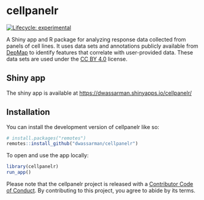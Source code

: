 
<!-- README.md is generated from README.Rmd. Please edit that file -->

# cellpanelr

<!-- badges: start -->

[![Lifecycle:
experimental](https://img.shields.io/badge/lifecycle-experimental-orange.svg)](https://lifecycle.r-lib.org/articles/stages.html#experimental)
<!-- badges: end -->

A Shiny app and R package for analyzing response data collected from
panels of cell lines. It uses data sets and annotations publicly
available from [DepMap](https://depmap.org/portal/) to identify features
that correlate with user-provided data. These data sets are used under
the [CC BY 4.0](https://creativecommons.org/licenses/by/4.0/) license.

## Shiny app

The shiny app is available at
<https://dwassarman.shinyapps.io/cellpanelr/>

## Installation

You can install the development version of cellpanelr like so:

``` r
# install.packages("remotes")
remotes::install_github("dwassarman/cellpanelr")
```

To open and use the app locally:

``` r
library(cellpanelr)
run_app()
```

Please note that the cellpanelr project is released with a [Contributor
Code of
Conduct](https://contributor-covenant.org/version/2/0/CODE_OF_CONDUCT.html).
By contributing to this project, you agree to abide by its terms.
